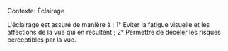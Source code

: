 Contexte: Éclairage

L'éclairage est assuré de manière à : 1° Eviter la fatigue visuelle et les affections de la vue qui en résultent ; 2° Permettre de déceler les risques perceptibles par la vue.